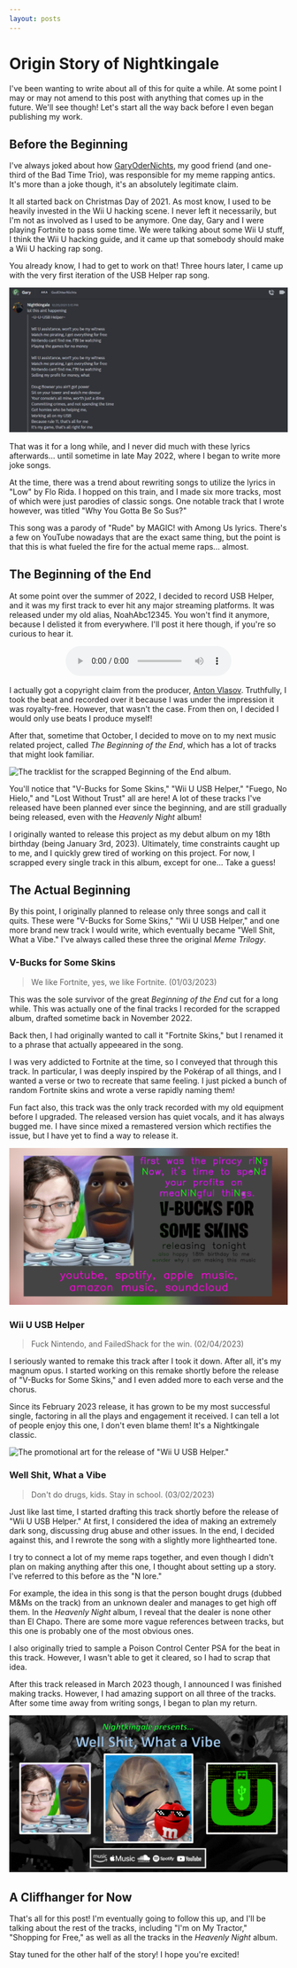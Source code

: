 ```yaml
---
layout: posts
---
```


# Origin Story of Nightkingale

I've been wanting to write about all of this for quite a while. At some point I may or may not amend to this post with anything that comes up in the future. We'll see though! Let's start all the way back before I even began publishing my work.

## Before the Beginning

I've always joked about how [GaryOderNichts](https://github.com/GaryOderNichts), my good friend (and one-third of the Bad Time Trio), was responsible for my meme rapping antics. It's more than a joke though, it's an absolutely legitimate claim.

It all started back on Christmas Day of 2021. As most know, I used to be heavily invested in the Wii U hacking scene. I never left it necessarily, but I'm not as involved as I used to be anymore. One day, Gary and I were playing Fortnite to pass some time. We were talking about some Wii U stuff, I think the Wii U hacking guide, and it came up that somebody should make a Wii U hacking rap song.

You already know, I had to get to work on that! Three hours later, I came up with the very first iteration of the USB Helper rap song.

![A screenshot of the first "USB Helper" lyrics.](../assets/images/posts/origin-story-of-nightkingale/usb_helper_first_draft.png)

That was it for a long while, and I never did much with these lyrics afterwards... until sometime in late May 2022, where I began to write more joke songs.

At the time, there was a trend about rewriting songs to utilize the lyrics in "Low" by Flo Rida. I hopped on this train, and I made six more tracks, most of which were just parodies of classic songs. One notable track that I wrote however, was titled "Why You Gotta Be So Sus?"

This song was a parody of "Rude" by MAGIC! with Among Us lyrics. There's a few on YouTube nowadays that are the exact same thing, but the point is that this is what fueled the fire for the actual meme raps... almost.

## The Beginning of the End

At some point over the summer of 2022, I decided to record USB Helper, and it was my first track to ever hit any major streaming platforms. It was released under my old alias, NoahAbc12345. You won't find it anymore, because I delisted it from everywhere. I'll post it here though, if you're so curious to hear it.

<div style="text-align: center;">
    <audio controls>
        <source src="../assets/audio/usb_helper_original.mp3" type="audio/mpeg">
        Your browser does not support the audio element.
    </audio>
</div>
<div style="margin-bottom: 1em;"></div>

I actually got a copyright claim from the producer, [Anton Vlasov](https://www.youtube.com/channel/UCgphHnT94ZU_sbgA_Lw1SrQ). Truthfully, I took the beat and recorded over it because I was under the impression it was royalty-free. However, that wasn't the case. From then on, I decided I would only use beats I produce myself!

After that, sometime that October, I decided to move on to my next music related project, called *The Beginning of the End*, which has a lot of tracks that might look familiar.

![The tracklist for the scrapped Beginning of the End album.](../assets/images/posts/origin-story-of-nightkingale/beginning_of_the_end.png)

You'll notice that "V-Bucks for Some Skins," "Wii U USB Helper," "Fuego, No Hielo," and "Lost Without Trust" all are here! A lot of these tracks I've released have been planned ever since the beginning, and are still gradually being released, even with the *Heavenly Night* album!

I originally wanted to release this project as my debut album on my 18th birthday (being January 3rd, 2023). Ultimately, time constraints caught up to me, and I quickly grew tired of working on this project. For now, I scrapped every single track in this album, except for one... Take a guess!

## The Actual Beginning

By this point, I originally planned to release only three songs and call it quits. These were "V-Bucks for Some Skins," "Wii U USB Helper," and one more brand new track I would write, which eventually became "Well Shit, What a Vibe." I've always called these three the original *Meme Trilogy*.

### V-Bucks for Some Skins
> We like Fortnite, yes, we like Fortnite. (01/03/2023)

This was the sole survivor of the great *Beginning of the End* cut for a long while. This was actually one of the final tracks I recorded for the scrapped album, drafted sometime back in November 2022.

Back then, I had originally wanted to call it "Fortnite Skins," but I renamed it to a phrase that actually appeeared in the song.

I was very addicted to Fortnite at the time, so I conveyed that through this track. In particular, I was deeply inspired by the Pokérap of all things, and I wanted a verse or two to recreate that same feeling. I just picked a bunch of random Fortnite skins and wrote a verse rapidly naming them!

Fun fact also, this track was the only track recorded with my old equipment before I upgraded. The released version has quiet vocals, and it has always bugged me. I have since mixed a remastered version which rectifies the issue, but I have yet to find a way to release it.

![The promotional art for the release of "V-Bucks for Some Skins."](../assets/images/posts/origin-story-of-nightkingale/v_bucks_for_some_skins.png)


### Wii U USB Helper
> Fuck Nintendo, and FailedShack for the win. (02/04/2023)

I seriously wanted to remake this track after I took it down. After all, it's my magnum opus. I started working on this remake shortly before the release of "V-Bucks for Some Skins," and I even added more to each verse and the chorus.

Since its February 2023 release, it has grown to be my most successful single, factoring in all the plays and engagement it received. I can tell a lot of people enjoy this one, I don't even blame them! It's a Nightkingale classic.

![The promotional art for the release of "Wii U USB Helper."](../assets/images/posts/origin-story-of-nightkingale/wii_u_usb_helper.png)


### Well Shit, What a Vibe
> Don't do drugs, kids. Stay in school. (03/02/2023)

Just like last time, I started drafting this track shortly before the release of "Wii U USB Helper." At first, I considered the idea of making an extremely dark song, discussing drug abuse and other issues. In the end, I decided against this, and I rewrote the song with a slightly more lighthearted tone.

I try to connect a lot of my meme raps together, and even though I didn't plan on making anything after this one, I thought about setting up a story. I've referred to this before as the "N lore."

For example, the idea in this song is that the person bought drugs (dubbed M&Ms on the track) from an unknown dealer and manages to get high off them. In the *Heavenly Night* album, I reveal that the dealer is none other than El Chapo. There are some more vague references between tracks, but this one is probably one of the most obvious ones.

I also originally tried to sample a Poison Control Center PSA for the beat in this track. However, I wasn't able to get it cleared, so I had to scrap that idea.

After this track released in March 2023 though, I announced I was finished making tracks. However, I had amazing support on all three of the tracks. After some time away from writing songs, I began to plan my return.

![The promotional art for the release of "Well Shit, What a Vibe."](../assets/images/posts/origin-story-of-nightkingale/well_shit_what_a_vibe.png)

## A Cliffhanger for Now

That's all for this post! I'm eventually going to follow this up, and I'll be talking about the rest of the tracks, including "I'm on My Tractor," "Shopping for Free," as well as all the tracks in the *Heavenly Night* album.

Stay tuned for the other half of the story! I hope you're excited!